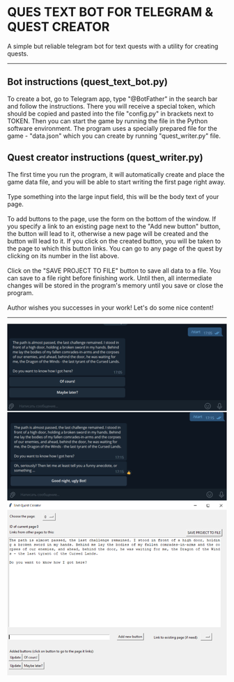 # QUES TEXT BOT FOR TELEGRAM & QUEST CREATOR
A simple but reliable telegram bot for text quests with a utility for creating quests.
- - - - - -
## Bot instructions (quest_text_bot.py)
To create a bot, go to Telegram app, type "@BotFather" in the search bar and follow the instructions. There you will receive a special token, which should be copied and pasted into the file "config.py" in brackets next to TOKEN. Then you can start the game by running the file in the Python software environment.
The program uses a specially prepared file for the game - "data.json" which you can create by running "quest_writer.py" file.
## Quest creator instructions (quest_writer.py)
The first time you run the program, it will automatically create and place the game data file, and you will be able to start writing the first page right away.<br/><br/> 
Type something into the large input field, this will be the body text of your page.<br/><br/>
To add buttons to the page, use the form on the bottom of the window. If you specify a link to an existing page next to the "Add new button" button, the button will lead to it, otherwise a new page will be created and the button will lead to it. If you click on the created button, you will be taken to the page to which this button links. You can go to any page of the quest by clicking on its number in the list above.<br/><br/>
Click on the "SAVE PROJECT TO FILE" button to save all data to a file. You can save to a file right before finishing work. Until then, all intermediate changes will be stored in the program's memory until you save or close the program.<br/><br/>
Author wishes you successes in your work! Let's do some nice content!<br/>

------
![](1.png)
![](2.png)
![](3.png)
